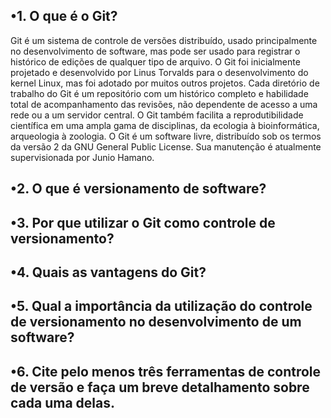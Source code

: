 ## •1. O que é o Git?

Git é um sistema de controle de versões distribuído, usado principalmente no 
desenvolvimento de software, mas pode ser usado para registrar o histórico de 
edições de qualquer tipo de arquivo. O Git foi inicialmente projetado e 
desenvolvido por Linus Torvalds para o desenvolvimento do kernel Linux, mas 
foi adotado por muitos outros projetos. 
Cada diretório de trabalho do Git é um repositório com um histórico completo e 
habilidade total de acompanhamento das revisões, não dependente de acesso 
a uma rede ou a um servidor central. O Git também facilita a reprodutibilidade 
científica em uma ampla gama de disciplinas, da ecologia à bioinformática, 
arqueologia à zoologia. 
O Git é um software livre, distribuído sob os termos da versão 2 da GNU 
General Public License. Sua manutenção é atualmente supervisionada por 
Junio Hamano. 


## •2. O que é versionamento de software?
## •3. Por que utilizar o Git como controle de versionamento?
## •4. Quais as vantagens do Git? 
## •5. Qual a importância da utilização do controle de versionamento no desenvolvimento de um software?
## •6. Cite pelo menos três ferramentas de controle de versão e faça um breve detalhamento sobre cada uma delas. 
